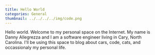 ```yaml
---
title: Hello World
categories: General
thumbnail: ../../../../img/code.png
---
```

Hello world. Welcome to my personal space on the Internet. My name is Danny Allegrezza and I am a software engineer living in Cary, North Carolina. I'll be using this space to blog about cars, code, cats, and occassionaly my personal life. 